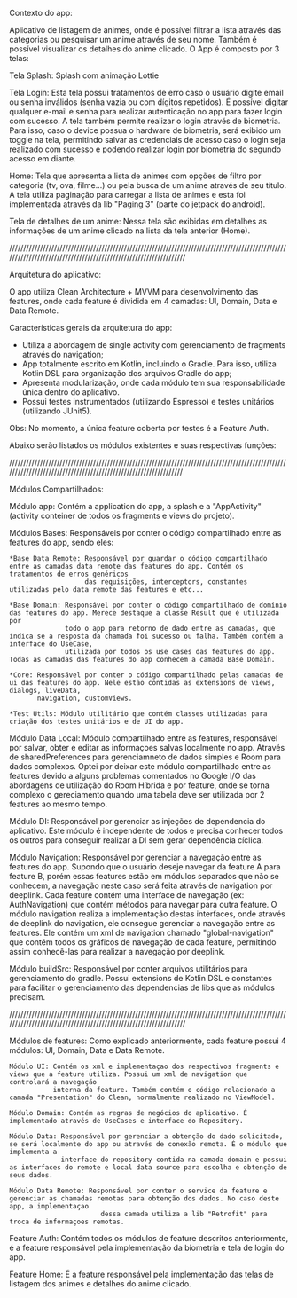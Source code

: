 Contexto do app:

Aplicativo de listagem de animes, onde é possível filtrar a lista através das categorias ou pesquisar um anime através de seu nome. Também é possível visualizar os
detalhes do anime clicado. O App é composto por 3 telas:

Tela Splash: Splash com animação Lottie

Tela Login: Esta tela possui tratamentos de erro caso o usuário digite email ou senha inválidos (senha vazia ou com dígitos repetidos). É possível
digitar qualquer e-mail e senha para realizar autenticação no app para fazer login com sucesso. A tela também permite realizar o login através de
biometria. Para isso, caso o device possua o hardware de biometria, será exibido um toggle na tela, permitindo salvar as credenciais de acesso caso o
login seja realizado com sucesso e podendo realizar login por biometria do segundo acesso em diante.

Home: Tela que apresenta a lista de animes com opções de filtro por categoria (tv, ova, filme...) ou pela busca de um anime através de seu título. A
tela utiliza paginação para carregar a lista de animes e esta foi implementada através da lib "Paging 3" (parte do jetpack do android).

Tela de detalhes de um anime: Nessa tela são exibidas em detalhes as informações de um anime clicado na lista da tela anterior (Home).

//////////////////////////////////////////////////////////////////////////////////////////////////////////////////////////////////////////////////////////////////

Arquitetura do aplicativo:

O app utiliza Clean Architecture + MVVM para desenvolvimento das features, onde cada feature é dividida em 4 camadas: UI, Domain, Data e Data Remote.

Características gerais da arquitetura do app:

* Utiliza a abordagem de single activity com gerenciamento de fragments através do navigation;
* App totalmente escrito em Kotlin, incluindo o Gradle. Para isso, utiliza Kotlin DSL para organização dos arquivos Gradle do app;
* Apresenta modularização, onde cada módulo tem sua responsabilidade única dentro do aplicativo.
* Possui testes instrumentados (utilizando Espresso) e testes unitários (utilizando JUnit5).

Obs: No momento, a única feature coberta por testes é a Feature Auth.

Abaixo serão listados os módulos existentes e suas respectivas funções:

/////////////////////////////////////////////////////////////////////////////////////////////////////////////////////////////////////////////////////////////////

Módulos Compartilhados:

Módulo app: Contém a application do app, a splash e a "AppActivity" (activity conteiner de todos os fragments e views do projeto).

Módulos Bases: Responsáveis por conter o código compartilhado entre as features do app, sendo eles:

    *Base Data Remote: Responsável por guardar o código compartilhado entre as camadas data remote das features do app. Contém os tratamentos de erros genéricos 
                       das requisições, interceptors, constantes utilizadas pelo data remote das features e etc...
      
    *Base Domain: Responsável por conter o código compartilhado de domínio das features do app. Merece destaque a classe Result que é utilizada por
                  todo o app para retorno de dado entre as camadas, que indica se a resposta da chamada foi sucesso ou falha. Também contém a interface do UseCase,
                  utilizada por todos os use cases das features do app. Todas as camadas das features do app conhecem a camada Base Domain.
                  
    *Core: Responsável por conter o código compartilhado pelas camadas de ui das features do app. Nele estão contidas as extensions de views, dialogs, liveData,
           navigation, customViews.
           
    *Test Utils: Módulo utilitário que contém classes utilizadas para criação dos testes unitários e de UI do app.

Módulo Data Local: Módulo compartilhado entre as features, responsável por salvar, obter e editar as informaçoes salvas localmente no app. Através de
sharedPreferences para gerenciamneto de dados simples e Room para dados complexos. Optei por deixar este módulo compartilhado entre as features devido
a alguns problemas comentados no Google I/O das abordagens de utilização do Room Híbrida e por feature, onde se torna complexo o gereciamento quando
uma tabela deve ser utilizada por 2 features ao mesmo tempo.

Módulo DI: Responsável por gerenciar as injeções de dependencia do aplicativo. Este módulo é independente de todos e precisa conhecer todos os outros
para conseguir realizar a DI sem gerar dependência cíclica.

Módulo Navigation: Responsável por gerenciar a navegação entre as features do app. Supondo que o usuário deseje navegar da feature A para feature B,
porém essas features estão em módulos separados que não se conhecem, a navegação neste caso será feita através de navigation por deeplink. Cada
feature contém uma interface de navegação (ex: AuthNavigation) que contém métodos para navegar para outra feature. O módulo navigation realiza a
implementação destas interfaces, onde através de deeplink do navigation, ele consegue gerenciar a navegação entre as features. Ele contém um xml de
navigation chamado "global-navigation" que contém todos os gráficos de navegação de cada feature, permitindo assim conhecê-las para realizar a
navegação por deeplink.

Módulo buildSrc: Responsável por conter arquivos utilitários para gerenciamento do gradle. Possui extensions de Kotlin DSL e constantes para facilitar
o gerenciamento das dependencias de libs que as módulos precisam.

//////////////////////////////////////////////////////////////////////////////////////////////////////////////////////////////////////////////////////////////////

Módulos de features: Como explicado anteriormente, cada feature possui 4 módulos: UI, Domain, Data e Data Remote.

    Módulo UI: Contém os xml e implementaçao dos respectivos fragments e views que a feature utiliza. Possui um xml de navigation que controlará a navegação
               interna da feature. Também contém o código relacionado a camada "Presentation" do Clean, normalmente realizado no ViewModel.
                  
    Módulo Domain: Contém as regras de negócios do aplicativo. É implementado através de UseCases e interface do Repository.
       
    Módulo Data: Responsável por gerenciar a obtenção do dado solicitado, se será localmente do app ou através de conexão remota. É o módulo que implementa a
                 interface do repository contida na camada domain e possui as interfaces do remote e local data source para escolha e obtenção de seus dados.
                    
    Módulo Data Remote: Responsável por conter o service da feature e gerenciar as chamadas remotas para obtenção dos dados. No caso deste app, a implementaçao
                           dessa camada utiliza a lib "Retrofit" para troca de informaçoes remotas.

Feature Auth: Contém todos os módulos de feature descritos anteriormente, é a feature responsável pela implementação da biometria e tela de login do
app.

Feature Home: É a feature responsável pela implementação das telas de listagem dos animes e detalhes do anime clicado.
